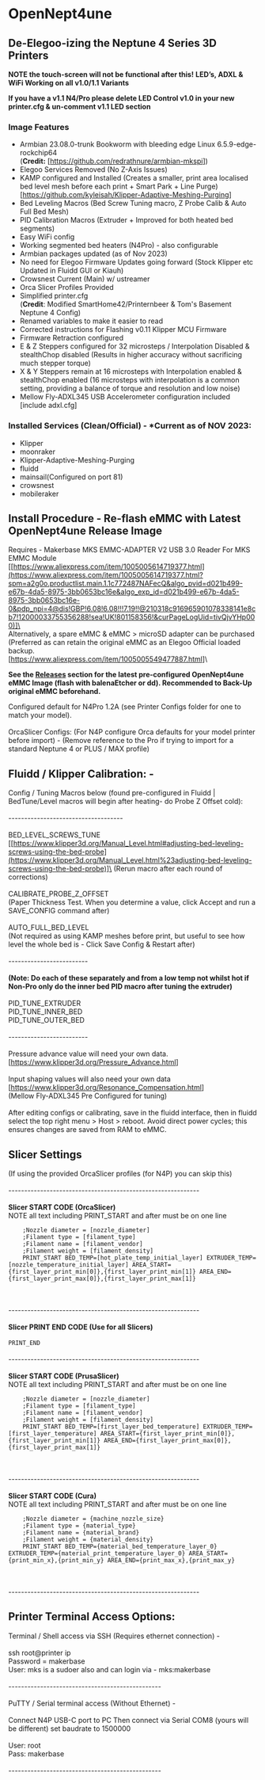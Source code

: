 # OpenNept4une

## De-Elegoo-izing the Neptune 4 Series 3D Printers
**NOTE the touch-screen will not be functional after this!**
**LED’s, ADXL & WiFi Working on all v1.0/1.1 Variants**

**If you have a v1.1 N4/Pro please delete LED Control v1.0 in your new printer.cfg & un-comment v1.1 LED section**

### Image Features

-   Armbian 23.08.0-trunk Bookworm with bleeding edge Linux
    6.5.9-edge-rockchip64
    \
    (**Credit:** [<https://github.com/redrathnure/armbian-mkspi>])
-   Elegoo Services Removed (No Z-Axis Issues)
-   KAMP configured and Installed (Creates a smaller, print area
    localised bed level mesh before each print + Smart Park + Line
    Purge)
    [<https://github.com/kyleisah/Klipper-Adaptive-Meshing-Purging>]
-   Bed Leveling Macros (Bed Screw Tuning macro, Z Probe Calib & Auto
    Full Bed Mesh)
-   PID Calibration Macros (Extruder + Improved for both heated bed
    segments)
-   Easy WiFi config
-   Working segmented bed heaters (N4Pro) - also configurable
-   Armbian packages updated (as of Nov 2023)
-   No need for Elegoo Firmware Updates going forward (Stock Klipper etc
    Updated in Fluidd GUI or Kiauh)
-   Crowsnest Current (Main) w/ ustreamer
-   Orca Slicer Profiles Provided
-   Simplified printer.cfg\
    (**Credit**: Modified SmartHome42/Printernbeer & Tom\'s Basement
    Neptune 4 Config)
-   Renamed variables to make it easier to read
-   Corrected instructions for Flashing v0.11 Klipper MCU Firmware
-   Firmware Retraction configured
-   E & Z Steppers configured for 32 microsteps / Interpolation Disabled
    & stealthChop disabled (Results in higher accuracy without
    sacrificing much stepper torque)
-   X & Y Steppers remain at 16 microsteps with Interpolation enabled &
    stealthChop enabled (16 microsteps with interpolation is a common
    setting, providing a balance of torque and resolution and low noise)
-   Mellow Fly-ADXL345 USB Accelerometer configuration included
    \[include adxl.cfg\]
    
    
  ### Installed Services (Clean/Official) - *Current as of NOV 2023:
  
-   Klipper
-   moonraker 
-   Klipper-Adaptive-Meshing-Purging 
-   fluidd 
-   mainsail(Configured on port 81)
-   crowsnest 
-   mobileraker 


  ## Install Procedure - Re-flash eMMC with Latest OpenNept4une Release Image
  
Requires - Makerbase MKS EMMC-ADAPTER V2 USB 3.0 Reader For MKS EMMC Module\
[[https://www.aliexpress.com/item/1005005614719377.html](https://www.aliexpress.com/item/1005005614719377.html?spm=a2g0o.productlist.main.1.1c772487NAFecQ&algo_pvid=d021b499-e67b-4da5-8975-3bb0653bc16e&algo_exp_id=d021b499-e67b-4da5-8975-3bb0653bc16e-0&pdp_npi=4@dis!GBP!6.08!6.08!!!7.19!!@210318c916965901078338141e8cb7!12000033755356288!sea!UK!801158356!&curPageLogUid=tivQjvYHp000)]\
\
Alternatively, a spare eMMC & eMMC \> microSD adapter can be purchased (Preferred as can retain the original eMMC as an Elegoo Official loaded backup.\
[<https://www.aliexpress.com/item/1005005549477887.html>]\

**See the [Releases](https://github.com/halfmanbear/OpenNept4une/releases/tag/v0.1.3) section for the latest pre-configured OpenNept4une eMMC Image (flash with balenaEtcher or dd). Recommended to Back-Up original eMMC beforehand.**

Configured default for N4Pro 1.2A (see Printer Configs folder for one to match your model).\
\
OrcaSlicer Configs: (For N4P configure Orca defaults for your model printer before import) - (Remove reference to the Pro if trying to
import for a standard Neptune 4 or PLUS / MAX profile)

## Fluidd / Klipper Calibration: -

Config / Tuning Macros below (found pre-configured in Fluidd \|
BedTune/Level macros will begin after heating- do Probe Z Offset
cold):\
\
------------------------------------\
\
    BED_LEVEL_SCREWS_TUNE\
    [[https://www.klipper3d.org/Manual_Level.html#adjusting-bed-leveling-screws-using-the-bed-probe](https://www.klipper3d.org/Manual_Level.html%23adjusting-bed-leveling-screws-using-the-bed-probe)]\
    (Rerun macro after each round of corrections)\
    \
    CALIBRATE_PROBE_Z_OFFSET\
    (Paper Thickness Test. When you determine a value, click Accept and
    run a SAVE_CONFIG command after)\
    \
    AUTO_FULL_BED_LEVEL\
    (Not required as using KAMP meshes before print, but useful
    to see how level the whole bed is - Click Save Config & Restart
    after)\
    \
    ---\-\-\-\-\-\-\-\-\-\-\-\-\-\-\-\-\-\-\-\-\--\
    \
    **(Note: Do each of these separately and from a low temp not whilst
    hot if Non-Pro only do the inner bed PID macro after tuning
    the extruder)**\
    \
    PID_TUNE_EXTRUDER\
    PID_TUNE_INNER_BED\
    PID_TUNE_OUTER_BED\
    \
    ---\-\-\-\-\-\-\-\-\-\-\-\-\-\-\-\-\-\-\-\-\--\
    \
    Pressure advance value will need your own data.\
    [<https://www.klipper3d.org/Pressure_Advance.html>]\
    \
    Input shaping values will also need your own data\
    [<https://www.klipper3d.org/Resonance_Compensation.html>]\
    (Mellow Fly-ADXL345 Pre Configured for tuning)\
    \
    After editing configs or calibrating, save in the fluidd
    interface, then in fluidd select the top right menu \> Host \>
    reboot. Avoid direct power cycles; this ensures changes are saved from
    RAM to eMMC.
    
## Slicer Settings
(If using the provided OrcaSlicer profiles (for N4P) you can skip
    this)\
    \
    ---\-\-\-\-\-\-\-\-\-\-\-\-\-\-\-\-\-\-\-\-\-\-\-\-\-\-\-\-\-\-\-\-\-\-\-\-\-\-\-\-\-\-\-\-\-\-\-\-\-\-\-\-\-\-\-\--\
    \
    **Slicer START CODE (OrcaSlicer)**
    \
    NOTE all text including PRINT_START and after must be on one line

    

```
    ;Nozzle diameter = [nozzle_diameter]
    ;Filament type = [filament_type]
    ;Filament name = [filament_vendor] 
    ;Filament weight = [filament_density]
    PRINT_START BED_TEMP=[hot_plate_temp_initial_layer] EXTRUDER_TEMP=[nozzle_temperature_initial_layer] AREA_START={first_layer_print_min[0]},{first_layer_print_min[1]} AREA_END={first_layer_print_max[0]},{first_layer_print_max[1]}
```
 \
 \
    ---\-\-\-\-\-\-\-\-\-\-\-\-\-\-\-\-\-\-\-\-\-\-\-\-\-\-\-\-\-\-\-\-\-\-\-\-\-\-\-\-\-\-\-\-\-\-\-\-\-\-\-\-\-\-\-\--\
    \
    **Slicer PRINT END CODE (Use for all Slicers)**\
    \
    ```
    PRINT_END
    ```
    \
    \
    ---\-\-\-\-\-\-\-\-\-\-\-\-\-\-\-\-\-\-\-\-\-\-\-\-\-\-\-\-\-\-\-\-\-\-\-\-\-\-\-\-\-\-\-\-\-\-\-\-\-\-\-\-\-\-\-\--\
    \
    **Slicer START CODE (PrusaSlicer)**
    \
    NOTE all text including PRINT_START and after must be on one line
    
    
```
    ;Nozzle diameter = [nozzle_diameter]
    ;Filament type = [filament_type]
    ;Filament name = [filament_vendor]
    ;Filament weight = [filament_density]
    PRINT_START BED_TEMP=[first_layer_bed_temperature] EXTRUDER_TEMP=[first_layer_temperature] AREA_START={first_layer_print_min[0]},{first_layer_print_min[1]} AREA_END={first_layer_print_max[0]},{first_layer_print_max[1]}
```
\
    \
    ---\-\-\-\-\-\-\-\-\-\-\-\-\-\-\-\-\-\-\-\-\-\-\-\-\-\-\-\-\-\-\-\-\-\-\-\-\-\-\-\-\-\-\-\-\-\-\-\-\-\-\-\-\-\-\-\--\
    \
    **Slicer START CODE (Cura)**
    \
    NOTE all text including PRINT_START and after must be on one line
    
    
```
    ;Nozzle diameter = {machine_nozzle_size}
    ;Filament type = {material_type}
    ;Filament name = {material_brand}
    ;Filament weight = {material_density}
    PRINT_START BED_TEMP={material_bed_temperature_layer_0} EXTRUDER_TEMP={material_print_temperature_layer_0} AREA_START={print_min_x},{print_min_y} AREA_END={print_max_x},{print_max_y}
```
\
    \
        ---\-\-\-\-\-\-\-\-\-\-\-\-\-\-\-\-\-\-\-\-\-\-\-\-\-\-\-\-\-\-\-\-\-\-\-\-\-\-\-\-\-\-\-\-\-\-\-\-\-\-\-\-\-\-\-\--
    
    
## Printer Terminal Access Options:
Terminal / Shell access via SSH (Requires ethernet connection) -\
    \
    ssh root@printer ip\
    Password = makerbase\
    User: mks is a sudoer also and can login via - mks:makerbase\
    \
    ---\-\-\-\-\-\-\-\-\-\-\-\-\-\-\-\-\-\-\-\-\-\-\-\-\-\-\-\-\-\-\-\-\-\-\-\-\-\-\-\-\-\-\-\--\
    \
    PuTTY / Serial terminal access (Without Ethernet) -\
    \
    Connect N4P USB-C port to PC Then connect via Serial COM8 (yours
    will be different) set baudrate to 1500000\
    \
    User: root\
    Pass: makerbase\
    \
    ---\-\-\-\-\-\-\-\-\-\-\-\-\-\-\-\-\-\-\-\-\-\-\-\-\-\-\-\-\-\-\-\-\-\-\-\-\-\-\-\-\-\-\---
